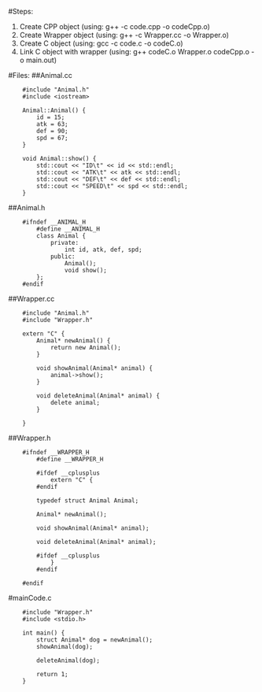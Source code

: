 #Steps:

1.	Create CPP object (using: g++ -c code.cpp -o codeCpp.o)
2.	Create Wrapper object (using: g++ -c Wrapper.cc -o Wrapper.o)
3.	Create C object (using: gcc -c code.c -o codeC.o)
4.	Link C object with wrapper (using: g++ codeC.o Wrapper.o codeCpp.o -o main.out)

#Files:
##Animal.cc
```
	#include "Animal.h"
	#include <iostream>

	Animal::Animal() {
		id = 15;
		atk = 63;
		def = 90;
		spd = 67;
	}

	void Animal::show() {
		std::cout << "ID\t" << id << std::endl;
		std::cout << "ATK\t" << atk << std::endl;
		std::cout << "DEF\t" << def << std::endl;
		std::cout << "SPEED\t" << spd << std::endl;
	}
```
##Animal.h
```
	#ifndef __ANIMAL_H
		#define __ANIMAL_H
		class Animal {
			private:
				int id, atk, def, spd;
			public:
				Animal();
				void show();
		};
	#endif
```

##Wrapper.cc
```
	#include "Animal.h"
	#include "Wrapper.h"

	extern "C" {
		Animal* newAnimal() {
			return new Animal();
		}

		void showAnimal(Animal* animal) {
			animal->show();
		}

		void deleteAnimal(Animal* animal) {
			delete animal;
		}

	}
```

##Wrapper.h
```
	#ifndef __WRAPPER_H
		#define __WRAPPER_H

		#ifdef __cplusplus
			extern "C" {
		#endif

		typedef struct Animal Animal;

		Animal* newAnimal();

		void showAnimal(Animal* animal);

		void deleteAnimal(Animal* animal);

		#ifdef __cplusplus
			}
		#endif

	#endif
```

#mainCode.c
```
	#include "Wrapper.h"
	#include <stdio.h>

	int main() {
		struct Animal* dog = newAnimal();
		showAnimal(dog);

		deleteAnimal(dog);

		return 1;
	}
```